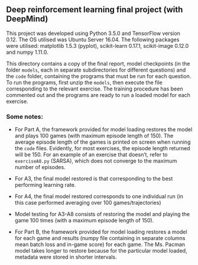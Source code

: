 ## Deep reinforcement learning final project (with DeepMind)

This project was developed using Python 3.5.0 and TensorFlow version 0.12. The OS utilised was Ubuntu Server 16.04. The following packages were utilised: matplotlib 1.5.3 (pyplot), scikit-learn 0.17.1, scikit-image 0.12.0 and numpy 1.11.0.

This directory contains a copy of the final report, model checkpoints (in the folder `models`, each in separate subdirectories for different questions) and the `code` folder, containing the programs that must be run for each question. To run the programs, first unzip the `models`, then execute the file corresponding to the relevant exercise. The training procedure has been commented out and the programs are ready to run a loaded model for each exercise. 

### Some notes:
* For Part A, the framework provided for model loading restores the model and plays 100 games (with maximum episode length of 150). The average episode length of the games is printed on screen when running the `code` files. Evidently, for most exercises, the episode length returned will be 150. For an example of an exercise that doesn’t, refer to `exerciseA8.py` (SARSA), which does not converge to the maximum number of episodes. 

* For A3, the final model restored is that corresponding to the best performing learning rate. 

* For A4, the final model restored corresponds to one individual run (in this case performed averaging over 100 games/trajectories)

* Model testing for A3-A8 consists of restoring the model and playing the game 100 times (with a maximum episode length of 150).

* For Part B, the framework provided for model loading restores a model for each game and results (numpy file containing in separate columns mean batch loss and in-game score) for each game. The Ms. Pacman model takes longer to restore because for the particular model loaded, metadata were stored in shorter intervals.
